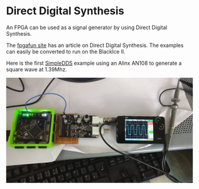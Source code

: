 # Direct Digital Synthesis

An FPGA can be used as a signal generator by using Direct Digital Synthesis.

The [fpgafun site][] has an article on Direct Digital Synthesis. The examples can easily be converted to run on the BlackIce II.

Here is the first [SimpleDDS][] example using an Alinx AN108 to generate a square wave at 1.39Mhz.

[fpgafun site]:							https://www.fpga4fun.com/DDS1.html
[SimpleDDS]:							https://github.com/lawrie/verilog_examples/tree/master/fpgafun/dds

![Direct Digital Synthesis](./DirectDigitalSynthesis.jpg "Direct Digital Synthesis")
